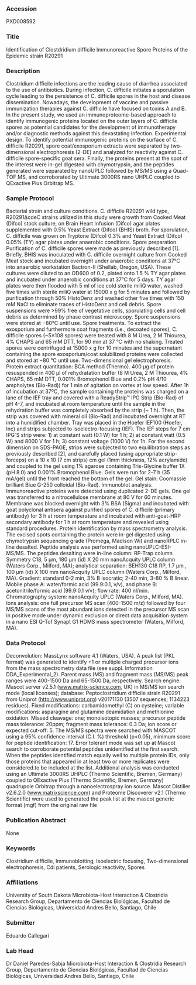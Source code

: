### Accession
PXD008592

### Title
Identification of Clostdridium difficile Immunoreactive Spore Proteins of the Epidemic strain R20291

### Description
Clostridium difficile infections are the leading cause of diarrhea associated to the use of antibiotics. During infection, C. difficile initiates a sporulation cycle leading to the persistence of C. difficile spores in the host and disease dissemination. Nowadays, the development of vaccine and passive immunization therapies against C. difficile have focused on toxins A and B. In the present study, we used an immunoproteome-based approach to identify immunogenic proteins located on the outer layers of C. difficile spores as potential candidates for the development of immunotherapy and/or diagnostic methods against this devastating infection. Experimental design. To identify potential immunogenic proteins on the surface of C. difficile R20291, spore coat/exosporium extracts were separated by two-dimensional electrophoresis (2-DE) and analyzed for reactivity against C. difficile spore-specific goat sera. Finally, the proteins present at the spot of the interest were in-gel digested with chymotrypsin, and the peptides generated were separated by nanoUPLC followed by MS/MS using a Quad-TOF MS, and corroborated by Ultimate 3000RS nano UHPLC coupled to QExactive Plus Orbitrap MS.

### Sample Protocol
Bacterial strain and culture conditions. C. difficile R20291 wild type, R20291∆cdeC strains utilized in this study were growth from Cooked Meat (Difco) stock culture, on Brain Heart Infusion (Difco) agar plates supplemented with 0.5% Yeast Extract (Difco) (BHIS) broth. For sporulation, C. difficile was grown on Tryptone (Difco) 0.3% and Yeast Extract (Difco) 0.05% (TY) agar plates under anaerobic conditions.  Spore preparation. Purification of C. difficile spores were made as previously described [1]. Briefly, BHIS was inoculated with C. difficile overnight culture from Cooked Meat stock and incubated overnight under anaerobic conditions at 37°C into anaerobic workstation Bactron-II (Shellab, Oregon, USA). These cultures were diluted to an OD600 of 0.2, plated onto 1.5 % TY agar plates and incubated under anaerobic conditions at 37°C for 5 days. TY agar plates were then flooded with 5 ml of ice cold sterile miliQ water, washed five times with sterile miliQ water at 15000 x g for 5 minutes and followed by purification through 50% HistoDenz and washed other five times with 150 mM NaCl to eliminate traces of HistoDenz and cell debris. Spore suspensions were >99% free of vegetative cells, sporulating cells and cell debris as determined by phase contrast microscopy. Spore suspensions were stored at −80°C until use. Spore treatments. To extract the exosporium and furthermore coat fragments (i.e., decoated spores), C. difficile spores (~5×108 spores) were treated with 8 M Urea, 2 M Thiourea, 4% CHAPS and 65 mM DTT, for 90 min at 37 °C with no shaking. Treated spores were centrifuged at 15000 x g for 10 minutes and the supernatant containing the spore exosporium/coat solubilized proteins were collected and stored at −80 °C until use. Two-dimensional gel electrophoresis. Protein extract quantitation: BCA method (Thermo). 400 µg of protein resuspended in 400 µl of rehydratation buffer (8 M Urea, 2 M Thiourea, 4% CHAPS, 65 mM DTT, 0.001% Bromophenol Blue and 0.2% pH 4/10 ampholytes (Bio-Rad)) for 1 min of agitation on vortex at low speed. After 1h of incubation at 37ºC, the sample containing the proteins was charged on a lane of the IEF tray and covered with a ReadyStrip™ IPG Strip (Bio-Rad) of pH 4-7, and incubated at room temperature until the sample in the rehydration buffer was completely absorbed by the strip (~ 1 h). Then, the strip was covered with mineral oil (Bio-Rad) and incubated overnight at RT into a humidified chamber. Tray was placed in the Hoefer IEF100 (Hoefer, Inc) and strips subjected to isoelectro-focusing (IEF). The IEF steps for 7 cm IPG`S strip were: 1) at constant watt (0.1 W) for 1 h; 2) at constant watt (0.5 W) and 8000 V for 1 h; 3) constant voltage (1000 V) for 1h. For the second dimension on SDS-PAGE, strips were subjected to two equilibration steps as previously described [2], and carefully placed (using appropriate strip-forceps) on a 10 x 10 (7 cm strips) cm gel (1mm thickness, 12% acrylamide) and coupled to the gel using 1% agarose containing Tris-Glycine buffer 1X (pH 8.0) and 0.001% Bromophenol Blue. Gels were run for 2-7 h (35 mA/gel) until the front reached the bottom of the gel. Gel stain: Coomassie brilliant Blue G-250 colloidal (Bio-Rad). Immunoblot analysis. Immunoreactive proteins were detected using duplicated 2-DE gels. One gel was transferred to a nitrocellulose membrane at 80 V for 60 minutes. Membrane was blocked overnight with 3% BSA (Sigma) and incubated with goat polyclonal antisera against purified spores of C. difficile (primary antibody) for 3 h at room temperature and incubated with anti-goat-HRP secondary antibody for 1 h at room temperature and revealed using standard procedures.  Protein identification by mass spectrometry analysis. The excised spots containing the protein were in-gel digested using chymotrypsin sequencing grade (Promega, Madison Wi) and nanoRPLC in-line desalted. Peptide analysis was performed using nanoUPLC-ESI-MS/MS. The peptides desalting were in-line column: RP-Trap column Symmetry C18, 5 µm, 180 µm (id) X 20 mm nanoAcquity UPLC column (Waters Corp., Milford, MA); analytical separation: BEH130 C18 RP, 1.7 µm , 100  µm (id) X 100 mm nanoAcquity UPLC column (Waters Corp., Milford, MA). Gradient: standard 0-2 min, 3% B isocratic; 2-40 min, 3-80 % B linear. Mobile phase A: water/formic acid (99.9:0.1, v/v), and phase B: acetonitrile/formic acid (99.9:0.1 v/v); flow rate: 400 nl/min. Chromatography system: nanoAcquity UPLC (Waters Corp., Milford, MA). Ions analysis: one full precursor MS scan (400-1500 m/z) followed by four MS/MS scans of the most abundant ions detected in the precursor MS scan in positive mode under dynamic exclusion or direct data acquisition system in a nano ESI Q-Tof Synapt G1 HDMS mass spectrometer (Waters, Milford, MA).

### Data Protocol
Deconvolution: MassLynx software 4.1 (Waters, USA). A peak list (PKL format) was generated to identify +1 or multiple charged precursor ions from the mass spectrometry data file (see suppl. Information DDA_Experimental_2). Parent mass (MS) and fragment mass (MS/MS) peak ranges were 400-1500 Da and 65-1500 Da, respectively. Search engine: Mascot server v2.5.1 (www.matrix-science.com, UK) in MS/MS ion search mode (local licenses); database: Peptoclostridium difficile strain R20291 from Uniprot (http://www.uniprot.org) v20171130 (3507 sequences; 1134223 residues). Fixed modifications: carbamidomethyl (C) on cysteine; variable modifications: asparagine and glutamine deamidation and methionine oxidation. Missed cleavage: one; monoisotopic masses; precursor peptide mass tolerance: 20ppm; fragment mass tolerance: 0.3 Da; ion score or expected cut-off: 5. The MS/MS spectra were searched with MASCOT using a 95% confidence interval (C.I. %) threshold (p<0.05), minimum score for peptide identification: 17. Error tolerant mode was set up at Mascot search to corroborate potential peptides unidentified at the first search. When the peptides identified match equally well to multiple protein IDs, only those proteins that appeared in at least two or more replicates were considered.to be included at the list. Additional analysis was conducted using an Ultimate 3000RS UHPLC (Thermo Scientific, Bremen, Germany) coupled to QExactive Plus (Thermo Scientific, Bremen, Germany) quadrupole Orbitrap through a nanoelectrospray ion source. Mascot Distiller v2.6.2.0 (www.matrixscience.com) and Proteome Discoverer v2.1 (Thermo Scientific) were used to generated the peak list at the mascot generic format (mgf) from the original raw file

### Publication Abstract
None

### Keywords
Clostridium difficile, Immunoblotting, Isoelectric focusing, Two-dimensional electrophoresis, Cdi patients, Serologic reactivity, Spores

### Affiliations
University of South Dakota
Microbiota-Host Interaction & Clostridia Research Group, Departamento de Ciencias Biológicas, Facultad de Ciencias Biológicas, Universidad Andres Bello, Santiago, Chile

### Submitter
Eduardo Callegari

### Lab Head
Dr Daniel Paredes-Sabja
Microbiota-Host Interaction & Clostridia Research Group, Departamento de Ciencias Biológicas, Facultad de Ciencias Biológicas, Universidad Andres Bello, Santiago, Chile


